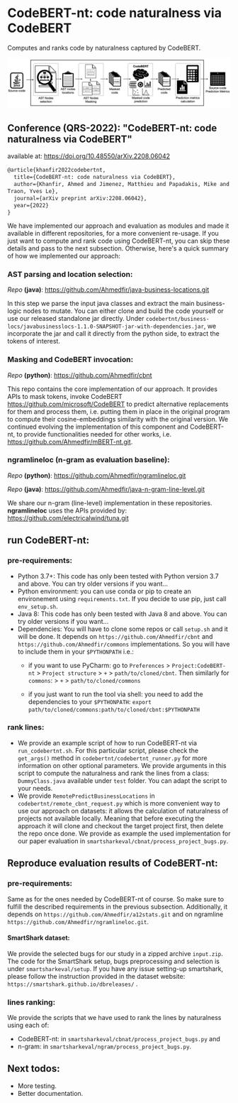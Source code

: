# CodeBERT-nt: code naturalness via CodeBERT

Computes and ranks code by naturalness captured by CodeBERT.

![The_CodeBERT-nt workflow](img.png)
## Conference (QRS-2022): "CodeBERT-nt: code naturalness via CodeBERT" 
available at: https://doi.org/10.48550/arXiv.2208.06042

    @article{khanfir2022codebertnt,
      title={CodeBERT-nt: code naturalness via CodeBERT},
      author={Khanfir, Ahmed and Jimenez, Matthieu and Papadakis, Mike and Traon, Yves Le},
      journal={arXiv preprint arXiv:2208.06042},
      year={2022}
    }

We have implemented our approach and evaluation as modules and made it available in different repositories, for a more convenient re-usage. 
If you just want to compute and rank code using CodeBERT-nt, you can skip these details and pass to the next subsection.
Otherwise, here's a quick summary of how we implemented our approach:

### AST parsing and location selection:
_Repo_ **(java)**: https://github.com/Ahmedfir/java-business-locations.git

In this step we parse the input java classes and extract the main business-logic nodes to mutate.
You can either clone and build the code yourself or use our released standalone jar directly.
Under `codebertnt/business-locs/javabusinesslocs-1.1.0-SNAPSHOT-jar-with-dependencies.jar`,
we incorporate the jar and call it directly from the python side, 
to extract the tokens of interest.
 
### Masking and CodeBERT invocation: 
_Repo_ **(python)**: https://github.com/Ahmedfir/cbnt

This repo contains the core implementation of our approach.
It provides APIs to mask tokens, invoke CodeBERT https://github.com/microsoft/CodeBERT to predict alternative replacements for them and process them, 
i.e. putting them in place in the original program to compute their cosine-embeddings similarity with the original version.
We continued evolving the implementation of this component and CodeBERT-nt, to provide functionalities needed for other works, 
i.e. https://github.com/Ahmedfir/mBERT-nt.git.

### ngramlineloc (n-gram as evaluation baseline):

_Repo_ **(python)**: https://github.com/Ahmedfir/ngramlineloc.git

_Repo_ **(java)**: https://github.com/Ahmedfir/java-n-gram-line-level.git

We share our n-gram (line-level) implementation in these repositories.
**ngramlineloc** uses the APIs provided by: https://github.com/electricalwind/tuna.git

## run CodeBERT-nt:

### pre-requirements:

- Python 3.7+: This code has only been tested with Python version 3.7 and above. You can try older versions if you want...
- Python environment: you can use conda or pip to create an environement using `requirements.txt`. If you decide to use pip, just call `env_setup.sh`.
- Java 8: This code has only been tested with Java 8 and above. You can try older versions if you want...
- Dependencies: You will have to clone some repos or call `setup.sh` and it will be done. 
It depends on `https://github.com/Ahmedfir/cbnt` and `https://github.com/Ahmedfir/commons` implementations.
So you will have to include them in your `$PYTHONPATH` i.e.:
  - if you want to use PyCharm: 
  go to `Preferences` > `Project:CodeBERT-nt` > `Project structure` > `+` > `path/to/cloned/cbnt`. 
  Then similarly for `commons`: > `+` > `path/to/cloned/commons`
 
  - if you just want to run the tool via shell: 
  you need to add the dependencies to your `$PYTHONPATH`: `export path/to/cloned/commons:path/to/cloned/cbnt:$PYTHONPATH`

### rank lines:

- We provide an example script of how to run CodeBERT-nt via `run_codebertnt.sh`.
For this particular script, please check the `get_args()` method in `codebertnt/codebertnt_runner.py` for more information on other optional parameters.
We provide arguments in this script to compute the naturalness and rank the lines from a class: `DummyClass.java` available under `test` folder.
You can adapt the script to your needs.
- We provide `RemotePredictBusinessLocations` in `codebertnt/remote_cbnt_request.py` which is more convenient way to use our approach on datasets:
it allows the calculation of naturalness of projects not available locally.
Meaning that before executing the approach it will clone and checkout the target project first, then delete the repo once done. 
We provide as example the used implementation for our paper evaluation in `smartsharkeval/cbnat/process_project_bugs.py`.


## Reproduce evaluation results of CodeBERT-nt:

### pre-requirements:
Same as for the ones needed by CodeBERT-nt of course. So make sure to fulfill the described requirements in the previous subsection.
Additionally, it depends on `https://github.com/Ahmedfir/a12stats.git` and on ngramline `https://github.com/Ahmedfir/ngramlineloc.git`.

#### SmartShark dataset:

We provide the selected bugs for our study in a zipped archive `input.zip`.
The code for the SmartShark setup, bugs preprocessing and selection is under `smartsharkeval/setup`. 
If you have any issue setting-up smartshark, please follow the instruction provided in the dataset website:
`https://smartshark.github.io/dbreleases/` .

### lines ranking:
We provide the scripts that we have used to rank the lines by naturalness using each of:
  
- CodeBERT-nt: in `smartsharkeval/cbnat/process_project_bugs.py` and
- n-gram: in `smartsharkeval/ngram/process_project_bugs.py`.

## Next todos:

- More testing.
- Better documentation.
